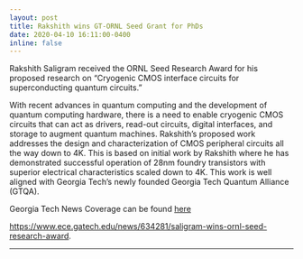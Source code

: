 ```yaml
---
layout: post
title: Rakshith wins GT-ORNL Seed Grant for PhDs 
date: 2020-04-10 16:11:00-0400
inline: false
---
```


Rakshith Saligram received the ORNL Seed Research Award for his proposed research on “Cryogenic CMOS interface circuits for superconducting quantum circuits.”

With recent advances in quantum computing and the development of quantum computing hardware, there is a need to enable cryogenic CMOS circuits that can act as drivers, read-out circuits, digital interfaces, and storage to augment quantum machines. Rakshith’s proposed work addresses the design and characterization of CMOS peripheral circuits all the way down to 4K. This is based on initial work by Rakshith where he has demonstrated successful operation of 28nm foundry transistors with superior electrical characteristics scaled down to 4K. This work is well aligned with Georgia Tech’s newly founded Georgia Tech Quantum Alliance (GTQA).

Georgia Tech News Coverage can be found [here](https://ece.gatech.edu/news/2023/03/saligram-wins-ornl-seed-research-award) 

https://www.ece.gatech.edu/news/634281/saligram-wins-ornl-seed-research-award. 

***
